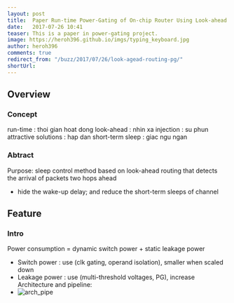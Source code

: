 ```yaml
---
layout: post
title:  Paper Run-time Power-Gating of On-chip Router Using Look-ahead Routing
date:   2017-07-26 10:41
teaser: This is a paper in power-gating project.
image: https://heroh396.github.io/imgs/typing_keyboard.jpg
author: heroh396
comments: true
redirect_from: "/buzz/2017/07/26/look-agead-routing-pg/"
shortUrl: 
---
```


## Overview

### Concept
run-time 	: thoi gian hoat dong 
look-ahead 	: nhin xa 
injection 	: su phun 
attractive solutions	: hap dan 
short-term sleep	: giac ngu ngan 

### Abtract
Purpose: sleep control method based on look-ahead routing that detects the arrival of packets two hops ahead
-  hide the wake-up delay; and reduce the short-term sleeps of channel 


## Feature

### Intro
Power consumption = dynamic switch power + static leakage power 
- Switch power : use (clk gating, operand isolation), smaller when scaled down
- Leakage power : use (multi-threshold voltages, PG), increase
Architecture and pipeline:
- ![arch_pipe]({{site.url}}/imgs/digital_design/look-ahead-arch-pipeline.png)
